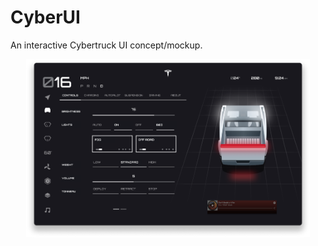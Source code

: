 # CyberUI
An interactive Cybertruck UI concept/mockup.

<p align="center">
  <img src="Screenshot Previews/Cyber_UI_Screenshot_1.png" width="90%">
</p>
